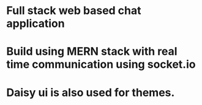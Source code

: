 # Full stack web based chat application
# Build using MERN stack with real time communication using socket.io
# Daisy ui is also used for themes.
